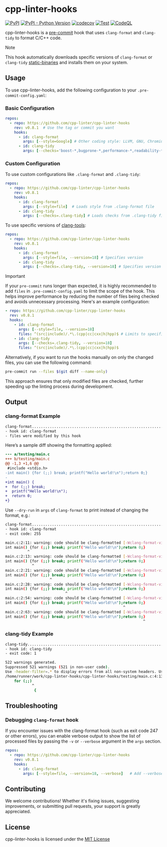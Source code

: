 # cpp-linter-hooks

[![PyPI](https://img.shields.io/pypi/v/cpp-linter-hooks?color=blue)](https://pypi.org/project/cpp-linter-hooks/)
[![PyPI - Python Version](https://img.shields.io/pypi/pyversions/cpp-linter-hooks)](https://pypi.org/project/cpp-linter-hooks/)
[![codecov](https://codecov.io/gh/cpp-linter/cpp-linter-hooks/branch/main/graph/badge.svg?token=L74Z3HZ4Y5)](https://codecov.io/gh/cpp-linter/cpp-linter-hooks)
[![Test](https://github.com/cpp-linter/cpp-linter-hooks/actions/workflows/test.yml/badge.svg)](https://github.com/cpp-linter/cpp-linter-hooks/actions/workflows/test.yml)
[![CodeQL](https://github.com/cpp-linter/cpp-linter-hooks/actions/workflows/codeql.yml/badge.svg)](https://github.com/cpp-linter/cpp-linter-hooks/actions/workflows/codeql.yml)
<!-- [![PyPI - Downloads](https://img.shields.io/pypi/dw/cpp-linter-hooks)](https://pypi.org/project/cpp-linter-hooks/) -->

cpp-linter-hooks is a [pre-commit](https://pre-commit.com/) hook that uses `clang-format` and `clang-tidy` to format C/C++ code.

> [!NOTE]
> This hook automatically downloads specific versions of `clang-format` or `clang-tidy` [static-binaries](https://github.com/cpp-linter/clang-tools-static-binaries) and installs them on your system.

## Usage

To use cpp-linter-hooks, add the following configuration to your `.pre-commit-config.yaml`:

### Basic Configuration

```yaml
repos:
  - repo: https://github.com/cpp-linter/cpp-linter-hooks
    rev: v0.8.1  # Use the tag or commit you want
    hooks:
      - id: clang-format
        args: [--style=Google] # Other coding style: LLVM, GNU, Chromium, Microsoft, Mozilla, WebKit.
      - id: clang-tidy
        args: [--checks='boost-*,bugprone-*,performance-*,readability-*,portability-*,modernize-*,clang-analyzer-*,cppcoreguidelines-*']
```

### Custom Configuration

To use custom configurations like `.clang-format` and `.clang-tidy`:

```yaml
repos:
  - repo: https://github.com/cpp-linter/cpp-linter-hooks
    rev: v0.8.1
    hooks:
      - id: clang-format
        args: [--style=file]  # Loads style from .clang-format file
      - id: clang-tidy
        args: [--checks=.clang-tidy] # Loads checks from .clang-tidy file
```

To use specific versions of [clang-tools](https://github.com/cpp-linter/clang-tools-pip?tab=readme-ov-file#supported-versions):

```yaml
repos:
  - repo: https://github.com/cpp-linter/cpp-linter-hooks
    rev: v0.8.1
    hooks:
      - id: clang-format
        args: [--style=file, --version=18] # Specifies version
      - id: clang-tidy
        args: [--checks=.clang-tidy, --version=18] # Specifies version
```

> [!IMPORTANT]
> If your `pre-commit` runs longer than expected, it is highly recommended to add `files` in `.pre-commit-config.yaml` to limit the scope of the hook. This helps improve performance by reducing the number of files being checked and avoids unnecessary processing. Here's an example configuration:


```yaml
- repo: https://github.com/cpp-linter/cpp-linter-hooks
  rev: v0.8.1
  hooks:
    - id: clang-format
      args: [--style=file, --version=18]
      files: ^(src|include)/.*\.(cpp|cc|cxx|h|hpp)$ # Limits to specific dirs and file types
    - id: clang-tidy
      args: [--checks=.clang-tidy, --version=18]
      files: ^(src|include)/.*\.(cpp|cc|cxx|h|hpp)$
```

Alternatively, if you want to run the hooks manually on only the changed files, you can use the following command:

```bash
pre-commit run --files $(git diff --name-only)
```

This approach ensures that only modified files are checked, further speeding up the linting process during development.

## Output

### clang-format Example

```bash
clang-format.............................................................Failed
- hook id: clang-format
- files were modified by this hook
```

Here’s a sample diff showing the formatting applied:

```diff
--- a/testing/main.c
+++ b/testing/main.c
@@ -1,3 +1,6 @@
 #include <stdio.h>
-int main() {for (;;) break; printf("Hello world!\n");return 0;}
-
+int main() {
+  for (;;) break;
+  printf("Hello world!\n");
+  return 0;
+}
```

Use `--dry-run` in `args` of `clang-format` to print instead of changing the format, e.g.:

```bash
clang-format.............................................................Failed
- hook id: clang-format
- exit code: 255

main.c:2:11: warning: code should be clang-formatted [-Wclang-format-violations]
int main() {for (;;) break; printf("Hello world!\n");return 0;}
          ^
main.c:2:13: warning: code should be clang-formatted [-Wclang-format-violations]
int main() {for (;;) break; printf("Hello world!\n");return 0;}
            ^
main.c:2:21: warning: code should be clang-formatted [-Wclang-format-violations]
int main() {for (;;) break; printf("Hello world!\n");return 0;}
                    ^
main.c:2:28: warning: code should be clang-formatted [-Wclang-format-violations]
int main() {for (;;) break; printf("Hello world!\n");return 0;}
                           ^
main.c:2:54: warning: code should be clang-formatted [-Wclang-format-violations]
int main() {for (;;) break; printf("Hello world!\n");return 0;}
                                                     ^
main.c:2:63: warning: code should be clang-formatted [-Wclang-format-violations]
int main() {for (;;) break; printf("Hello world!\n");return 0;}
                                                              ^
```

### clang-tidy Example

```bash
clang-tidy...............................................................Failed
- hook id: clang-tidy
- exit code: 1

522 warnings generated.
Suppressed 521 warnings (521 in non-user code).
Use -header-filter=.* to display errors from all non-system headers. Use -system-headers to display errors from system headers as well.
/home/runner/work/cpp-linter-hooks/cpp-linter-hooks/testing/main.c:4:13: warning: statement should be inside braces [readability-braces-around-statements]
    for (;;)
            ^
             {

```

## Troubleshooting

### Debugging `clang-format` hook

If you encounter issues with the clang-format hook (such as exit code 247 or other errors), you can enable verbose output to show the list of processed files by passing the `-v` or `--verbose` argument in the `args` section.

```yaml
repos:
  - repo: https://github.com/cpp-linter/cpp-linter-hooks
    rev: v0.8.1
    hooks:
      - id: clang-format
        args: [--style=file, --version=18, --verbose]   # Add --verbose for detailed output
```

## Contributing

We welcome contributions! Whether it's fixing issues, suggesting improvements, or submitting pull requests, your support is greatly appreciated.

## License

cpp-linter-hooks is licensed under the [MIT License](LICENSE)
